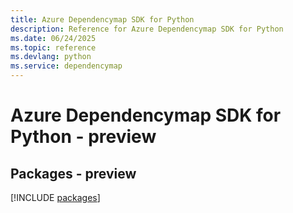 ```yaml
---
title: Azure Dependencymap SDK for Python
description: Reference for Azure Dependencymap SDK for Python
ms.date: 06/24/2025
ms.topic: reference
ms.devlang: python
ms.service: dependencymap
---
```

# Azure Dependencymap SDK for Python - preview
## Packages - preview
[!INCLUDE [packages](dependencymap-index.md)]